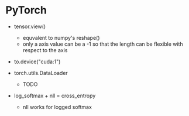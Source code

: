 # PyTorch

- tensor.view()
  - equvalent to numpy's reshape()
  - only a axis value can be a -1 so that the length can be flexible with respect to the axis
- to.device("cuda:1")
- torch.utils.DataLoader
  - TODO

- log_softmax + nll = cross_entropy
  - nll works for logged softmax
